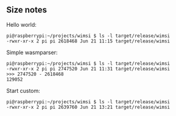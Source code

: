 ## Size notes

Hello world:
```
pi@raspberrypi:~/projects/wimsi $ ls -l target/release/wimsi
-rwxr-xr-x 2 pi pi 2618468 Jun 21 11:15 target/release/wimsi
```

Simple wasmparser:
```
pi@raspberrypi:~/projects/wimsi $ ls -l target/release/wimsi
-rwxr-xr-x 2 pi pi 2747520 Jun 21 11:31 target/release/wimsi
>>> 2747520 - 2618468
129052
```

Start custom:
```
pi@raspberrypi:~/projects/wimsi $ ls -l target/release/wimsi
-rwxr-xr-x 2 pi pi 2639760 Jun 21 13:21 target/release/wimsi
```
